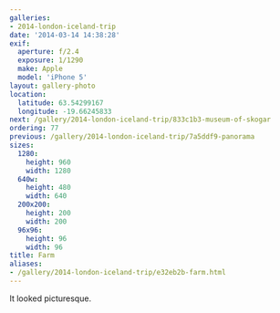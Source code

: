 ```yaml
---
galleries:
- 2014-london-iceland-trip
date: '2014-03-14 14:38:28'
exif:
  aperture: f/2.4
  exposure: 1/1290
  make: Apple
  model: 'iPhone 5'
layout: gallery-photo
location:
  latitude: 63.54299167
  longitude: -19.66245833
next: /gallery/2014-london-iceland-trip/833c1b3-museum-of-skogar
ordering: 77
previous: /gallery/2014-london-iceland-trip/7a5ddf9-panorama
sizes:
  1280:
    height: 960
    width: 1280
  640w:
    height: 480
    width: 640
  200x200:
    height: 200
    width: 200
  96x96:
    height: 96
    width: 96
title: Farm
aliases:
- /gallery/2014-london-iceland-trip/e32eb2b-farm.html
---
```


It looked picturesque.
